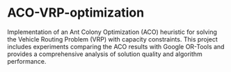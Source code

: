 # ACO-VRP-optimization
Implementation of an Ant Colony Optimization (ACO) heuristic for solving the Vehicle Routing Problem (VRP) with capacity constraints. This project includes experiments comparing the ACO results with Google OR-Tools and provides a comprehensive analysis of solution quality and algorithm performance.
